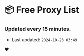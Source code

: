 # :package: Free Proxy List
### Updated every 15 minutes.

- Last updated: `2024-10-23 03:49`

:heart:
